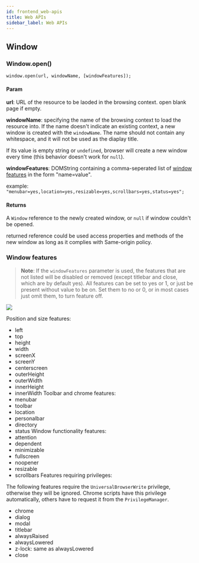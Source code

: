 ```yaml
---
id: frontend_web-apis
title: Web APIs
sidebar_label: Web APIs
---
```


## Window
### Window.open()

```
window.open(url, windowName, [windowFeatures]);
```
#### Param

**url**: URL of the resource to be laoded in the browsing context. open blank page if empty.

**windowName**: specifying the name of the browsing context to load the resource into. If the name doesn't indicate an existing context, a new window is created with the `windowName`. The name should not contain any whitespace, and it will not be used as the diaplay title.

If its value is empty string or `undefined`, browser will create a new window every time (this behavior doesn't work for `null`).

**windowFeatures**: DOMString containing a comma-seperated list of [window features](#window-features) in the form "name=value".

example: `"menubar=yes,location=yes,resizable=yes,scrollbars=yes,status=yes";`

#### Returns
A `Window` reference to the newly created window, or `null` if window couldn't be opened.

returned reference could be used access properties and methods of the new window as long as it complies with Same-origin policy.

### Window features

> **Note**: If the `windowFeatures` parameter is used, the features that are not listed will be disabled or removed (except titlebar and close, which are by default yes).
> All features can be set to yes or 1, or just be present without value to be on. Set them to no or 0, or in most cases just omit them, to turn feature off.

![](https://developer.mozilla.org/@api/deki/files/210/=FirefoxChromeToolbarsDescription7a.gif)

Position and size features:
- left
- top
- height
- width
- screenX
- screenY
- centerscreen
- outerHeight
- outerWidth
- innerHeight
- innerWidth
Toolbar and chrome features:
- menubar
- toolbar
- location
- personalbar
- directory
- status
Window functionality features:
- attention
- dependent
- minimizable
- fullscreen
- noopener
- resizable
- scrollbars
Features requiring privileges:

The following features require the `UniversalBrowserWrite` privilege, otherwise they will be ignored. Chrome scripts have this privilege automatically, others have to request it from the `PrivilegeManager`.

- chrome
- dialog
- modal
- titlebar
- alwaysRaised
- alwaysLowered
- z-lock: same as alwaysLowered
- close


